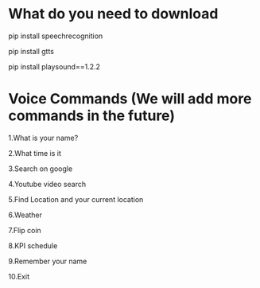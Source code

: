 # What do you need to download

pip install speechrecognition

pip install gtts

pip install playsound==1.2.2

# Voice Commands (We will add more commands in the future)

1.What is your name?

2.What time is it

3.Search on google

4.Youtube video search

5.Find Location and your current location

6.Weather

7.Flip coin

8.KPI schedule

9.Remember your name

10.Exit
